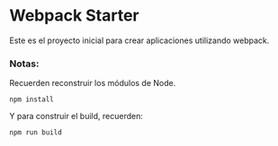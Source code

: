 # Webpack Starter

Este es el proyecto inicial para crear aplicaciones utilizando webpack.

### Notas:
Recuerden reconstruir los módulos de Node.
```
npm install
```

Y para construir el build, recuerden: 
```
npm run build
```